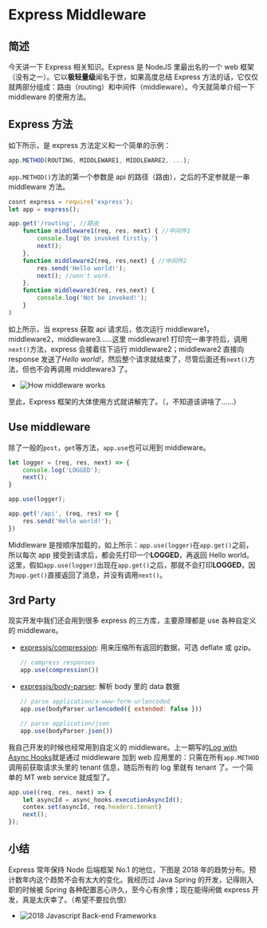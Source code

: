 # Express Middleware

## 简述

今天讲一下 Express 相关知识。Express 是 NodeJS 里最出名的一个 web 框架（没有之一）。它以**极轻量级**闻名于世，如果高度总结 Express 方法的话，它仅仅就两部分组成：路由（routing）和中间件（middleware）。今天就简单介绍一下 middleware 的使用方法。

## Express 方法

如下所示，是 express 方法定义和一个简单的示例：
```javascript
app.METHOD(ROUTING, MIDDLEWARE1, MIDDLEWARE2, ...);
```

`app.METHOD()`方法的第一个参数是 api 的路径（路由），之后的不定参就是一串 middleware 方法。

```javascript
cosnt express = require('express');
let app = express();

app.get('/routing', //路由
    function middleware1(req, res, next) { //中间件1
        console.log('Be invoked firstly.')
        next();
    },
    function middleware2(req, res,next) { //中间件2
        res.send('Hello world!');
        next(); //won't work.
    },
    function middleware3(req, res,next) {
        console.log('Not be invoked!');
    }
)
```

如上所示，当 express 获取 api 请求后，依次运行 middleware1，middleware2，middleware3……这里 middleware1 打印完一串字符后，调用`next()`方法，express 会接着往下运行 middleware2；middleware2 直接向 response 发送了*Hello world!*，然后整个请求就结束了，尽管后面还有`next()`方法，但也不会再调用 middleware3 了。

* ![How middleware works][1]

至此，Express 框架的大体使用方式就讲解完了。（，不知道该讲啥了……）

## Use middleware

除了一般的`post`，`get`等方法，`app.use`也可以用到 middleware。

```javascript
let logger = (req, res, next) => {
    console.log('LOGGED');
    next();
}

app.use(logger);

app.get('/api', (req, res) => {
    res.send('Hello world!');
})
```

Middleware 是按顺序加载的，如上所示：`app.use(logger)`在`app.get()`之前，所以每次 app 接受到请求后，都会先打印一个**LOGGED**，再返回 Hello world。这里，假如`app.use(logger)`出现在`app.get()`之后，那就不会打印**LOGGED**，因为`app.get()`直接返回了消息，并没有调用`next()`。

## 3rd Party

现实开发中我们还会用到很多 express 的三方库，主要原理都是 use 各种自定义的 middleware。

* [expressjs/compression][2]: 用来压缩所有返回的数据，可选 deflate 或 gzip。

    ```javascript
    // compress responses
    app.use(compression())
    ```

* [expressjs/body-parser][3]: 解析 body 里的 data 数据
    ```javascript
    // parse application/x-www-form-urlencoded
    app.use(bodyParser.urlencoded({ extended: false }))

    // parse application/json
    app.use(bodyParser.json())
    ```

我自己开发的时候也经常用到自定义的 middleware。上一期写的[Log with Async Hooks][4]就是通过 middleware 加到 web 应用里的：只需在所有`app.METHOD`调用前获取请求头里的 tenant 信息，随后所有的 log 里就有 tenant 了。一个简单的 MT web service 就成型了。

```javascript
app.use((req, res, next) => {
    let asyncId = async_hooks.executionAsyncId();
    contex.set(asyncId, req.headers.tenant)
    next();
});

```

## 小结

Express 常年保持 Node 后端框架 No.1 的地位，下图是 2018 年的趋势分布。预计数年内这个趋势不会有太大的变化。我经历过 Java Spring 的开发，记得刚入职的时候被 Spring 各种配置恶心许久，至今心有余悸；现在能得闲做 express 开发，真是太庆幸了。（希望不要拉仇恨）
* ![2018 Javascript Back-end Frameworks][0]

[0]: https://upload-images.jianshu.io/upload_images/14368237-7e6380633c0bb2f3.png?imageMogr2/auto-orient/strip%7CimageView2/2/w/1240
[1]: https://upload-images.jianshu.io/upload_images/14368237-73f01ea9de15ab27.png?imageMogr2/auto-orient/strip%7CimageView2/2/w/1240
[2]: https://github.com/expressjs/compression
[3]: https://github.com/expressjs/body-parser
[4]: https://www.jianshu.com/p/11fdd3508b10
